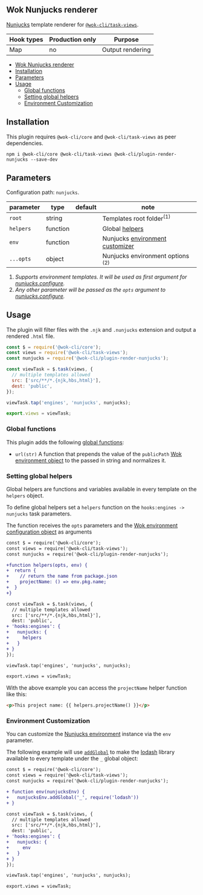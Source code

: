## Wok Nunjucks renderer

[Nunjucks](https://mozilla.github.io/nunjucks/) template renderer for [`@wok-cli/task-views`](#TODO).

| Hook types | Production only | Purpose          |
| ---------- | --------------- | ---------------- |
| Map        | no              | Output rendering |

<!-- TOC -->

- [Wok Nunjucks renderer](#wok-nunjucks-renderer)
- [Installation](#installation)
- [Parameters](#parameters)
- [Usage](#usage)
  - [Global functions](#global-functions)
  - [Setting global helpers](#setting-global-helpers)
  - [Environment Customization](#environment-customization)

<!-- /TOC -->

## Installation

This plugin requires `@wok-cli/core` and `@wok-cli/task-views` as peer dependencies.

```
npm i @wok-cli/core @wok-cli/task-views @wok-cli/plugin-render-nunjucks --save-dev
```

## Parameters

Configuration path: `nunjucks`.

| parameter | type     | default | note                                        |
| --------- | -------- | ------- | ------------------------------------------- |
| `root`    | string   |         | Templates root folder<sup>(1)</sup>         |
| `helpers` | function |         | Global [helpers][1]                         |
| `env`     | function |         | Nunjucks [environment customizer][2]        |
| `...opts` | object   |         | Nunjucks environment options <sup>(2)</sup> |

1. _Supports environment templates. It will be used as first argument for [nunjucks.configure](https://mozilla.github.io/nunjucks/api.html#configure)._
2. _Any other parameter will be passed as the `opts` argument to [nunjucks.configure](https://mozilla.github.io/nunjucks/api.html#configure)._

[1]: #setting-global-helpers
[2]: #environment-customization

## Usage

The plugin will filter files with the `.njk` and `.nunjucks` extension and output a rendered `.html` file.

```js
const $ = require('@wok-cli/core');
const views = require('@wok-cli/task-views');
const nunjucks = require('@wok-cli/plugin-render-nunjucks');

const viewTask = $.task(views, {
  // multiple templates allowed
  src: ['src/**/*.{njk,hbs,html}'],
  dest: 'public',
});

viewTask.tap('engines', 'nunjucks', nunjucks);

export.views = viewTask;
```

### Global functions

This plugin adds the following [global functions](https://mozilla.github.io/nunjucks/api.html#addglobal):

- `url(str)` A function that prepends the value of the `publicPath` [Wok environment object](#TODO) to the passed in string and normalizes it.

### Setting global helpers

Global helpers are functions and variables available in every template on the `helpers` object.

To define global helpers set a `helpers` function on the `hooks:engines -> nunjucks` task parameters.

The function receives the `opts` parameters and the [Wok environment configuration object](#TODO) as arguments

```diff
const $ = require('@wok-cli/core');
const views = require('@wok-cli/task-views');
const nunjucks = require('@wok-cli/plugin-render-nunjucks');

+function helpers(opts, env) {
+  return {
+    // return the name from package.json
+    projectName: () => env.pkg.name;
+  }
+}

const viewTask = $.task(views, {
  // multiple templates allowed
  src: ['src/**/*.{njk,hbs,html}'],
  dest: 'public',
+ 'hooks:engines': {
+   nunjucks: {
+     helpers
+   }
+ }
});

viewTask.tap('engines', 'nunjucks', nunjucks);

export.views = viewTask;
```

With the above example you can access the `projectName` helper function like this:

```html
<p>This project name: {{ helpers.projectName() }}</p>
```

### Environment Customization

You can customize the [Nunjucks environment](https://mozilla.github.io/nunjucks/api.html#environment) instance via the `env` parameter.

The following example will use [`addGlobal`](https://mozilla.github.io/nunjucks/api.html#addglobal) to make the [lodash](https://lodash.com/) library available to every template under the `_` global object:

```diff
const $ = require('@wok-cli/core');
const views = require('@wok-cli/task-views');
const nunjucks = require('@wok-cli/plugin-render-nunjucks');

+ function env(nunjucksEnv) {
+   nunjucksEnv.addGlobal('_', require('lodash'))
+ }

const viewTask = $.task(views, {
  // multiple templates allowed
  src: ['src/**/*.{njk,hbs,html}'],
  dest: 'public',
+ 'hooks:engines': {
+   nunjucks: {
+     env
+   }
+ }
});

viewTask.tap('engines', 'nunjucks', nunjucks);

export.views = viewTask;
```
